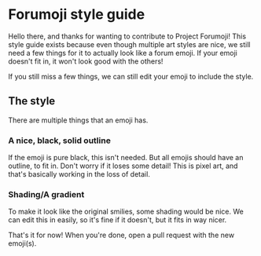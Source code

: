 # Forumoji style guide
Hello there, and thanks for wanting to contribute to Project Forumoji! This style guide exists because even though multiple art styles are nice, 
we still need a few things for it to actually look like a forum emoji. If your emoji doesn't fit in, it won't look good with the others!

If you still miss a few things, we can still edit your emoji to include the style.

## The style
There are multiple things that an emoji has.

### A nice, black, solid outline
If the emoji is pure black, this isn't needed. But all emojis should have an outline, to fit in. Don't worry if it loses some detail! This is pixel art, and
that's basically working in the loss of detail.

### Shading/A gradient
To make it look like the original smilies, some shading would be nice. We can edit this in easily, so it's fine if it doesn't, but it fits in way nicer.

That's it for now! When you're done, open a pull request with the new emoji(s).
